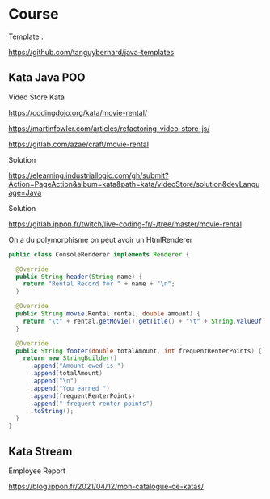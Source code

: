 # Course


Template :

https://github.com/tanguybernard/java-templates



## Kata Java POO

Video Store Kata

https://codingdojo.org/kata/movie-rental/

https://martinfowler.com/articles/refactoring-video-store-js/

https://gitlab.com/azae/craft/movie-rental

Solution

https://elearning.industriallogic.com/gh/submit?Action=PageAction&album=kata&path=kata/videoStore/solution&devLanguage=Java

Solution

https://gitlab.ippon.fr/twitch/live-coding-fr/-/tree/master/movie-rental

On a du polymorphisme on peut avoir un HtmlRenderer

```java
public class ConsoleRenderer implements Renderer {

  @Override
  public String header(String name) {
    return "Rental Record for " + name + "\n";
  }

  @Override
  public String movie(Rental rental, double amount) {
    return "\t" + rental.getMovie().getTitle() + "\t" + String.valueOf(amount) + "\n";
  }

  @Override
  public String footer(double totalAmount, int frequentRenterPoints) {
    return new StringBuilder()
      .append("Amount owed is ")
      .append(totalAmount)
      .append("\n")
      .append("You earned ")
      .append(frequentRenterPoints)
      .append(" frequent renter points")
      .toString();
  }
}

```


## Kata Stream

Employee Report

https://blog.ippon.fr/2021/04/12/mon-catalogue-de-katas/
